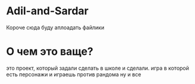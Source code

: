 # Adil-and-Sardar
Короче сюда буду аплоадать файлики
# О чем это ваще?
это проект, который задали сделать в школе и сделали.
игра в которой есть персонажи и играешь против рандома
ну и все
